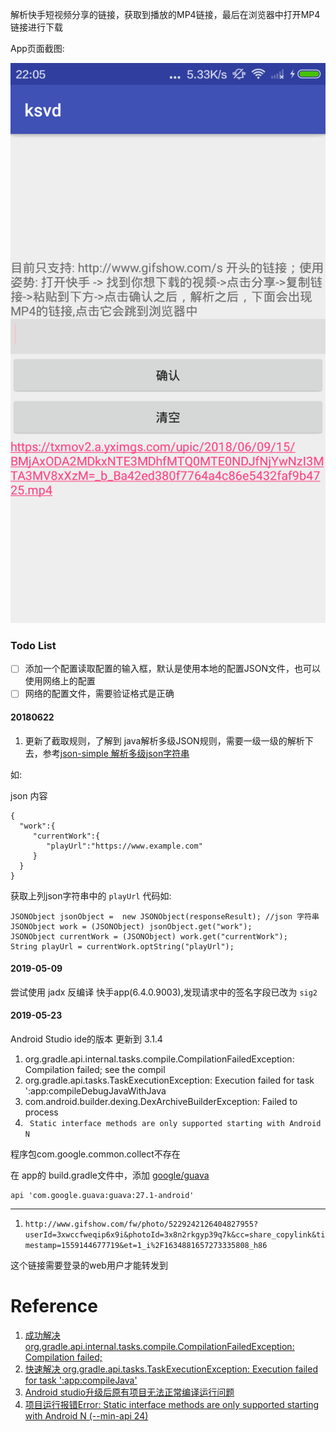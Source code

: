 
解析快手短视频分享的链接，获取到播放的MP4链接，最后在浏览器中打开MP4链接进行下载

App页面截图:


![](./screenshot/Screenshot_2018-06-10-22-05-58.png)

### Todo List

- [ ] 添加一个配置读取配置的输入框，默认是使用本地的配置JSON文件，也可以使用网络上的配置
- [ ] 网络的配置文件，需要验证格式是正确

#### 20180622

1. 更新了截取规则，了解到 java解析多级JSON规则，需要一级一级的解析下去，参考[json-simple 解析多级json字符串](https://blog.csdn.net/qq_21682469/article/details/78953896)

如:

json 内容

```
{
  "work":{
     "currentWork":{
        "playUrl":"https://www.example.com"
     }
  }
}
```

获取上列json字符串中的 `playUrl` 代码如:

```
JSONObject jsonObject =  new JSONObject(responseResult); //json 字符串
JSONObject work = (JSONObject) jsonObject.get("work");
JSONObject currentWork = (JSONObject) work.get("currentWork");
String playUrl = currentWork.optString("playUrl");
```

#### 2019-05-09

尝试使用 jadx 反编译 快手app(6.4.0.9003),发现请求中的签名字段已改为 `sig2`

#### 2019-05-23

Android Studio ide的版本 更新到 3.1.4

1. org.gradle.api.internal.tasks.compile.CompilationFailedException: Compilation failed; see the compil
2. org.gradle.api.tasks.TaskExecutionException: Execution failed for task ':app:compileDebugJavaWithJava
3. com.android.builder.dexing.DexArchiveBuilderException: Failed to process
4. ` Static interface methods are only supported starting with Android N`


程序包com.google.common.collect不存在

在 app的 build.gradle文件中，添加 [google/guava](https://github.com/google/guava)

```
api 'com.google.guava:guava:27.1-android'
```

---

1. `http://www.gifshow.com/fw/photo/5229242126404827955?userId=3xwccfweqip6x9i&photoId=3x8n2rkgyp39q7k&cc=share_copylink&timestamp=1559144677719&et=1_i%2F1634881657273335808_h86`

这个链接需要登录的web用户才能转发到




# Reference

1. [成功解决org.gradle.api.internal.tasks.compile.CompilationFailedException: Compilation failed;](https://blog.csdn.net/mp624183768/article/details/81118249)
2. [快速解决 org.gradle.api.tasks.TaskExecutionException: Execution failed for task ':app:compileJava'](https://www.jianshu.com/p/e83b2aa15965)
3. [Android studio升级后原有项目无法正常编译运行问题](https://www.cnblogs.com/walker-world/p/9772564.html)
4. [项目运行报错Error: Static interface methods are only supported starting with Android N (--min-api 24)](https://www.jianshu.com/p/49ff4c7c1e29)